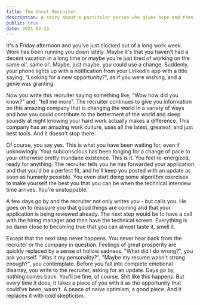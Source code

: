 ```yaml
---
title: The Ghost Recruiter
description: A story about a parcitular person who gives hope and then takes it away.
public: true
date: 2021-02-23
---
```


It's a Friday afternoon and you've just clocked out of a long work week. Work has been running you down lately. Maybe it's that you haven't had a decent vacation in a long time or maybe you're just tired of working on the same ol', same ol'. Maybe, just maybe, you could use a change. Suddenly, your phone lights up with a notification from your LinkedIn app with a title saying; "Looking for a new opportunity?", as if you were wishing, and a genie was granting. 

Now you write this recruiter saying something like; "Wow how did you know?" and; "tell me more". The recruiter continues to give you information on this amazing company that is changing the world in a variety of ways and how you could contribute to the betterment of the world and sleep soundly at night knowing your hard work actually makes a difference. This company has an amazing work culture, uses all the latest, greatest, and just best tools. And it doesn't stop there.

Of course, you say yes. This is what you have been waiting for, even if unknowingly. Your subconscious has been longing for a change of pace to your otherwise pretty mundane existence. This is it. You feel re-energized, ready for anything. The recruiter tells you he has forwarded your application and that you'd be a perfect fit, and he'll keep you posted with an update as soon as humanly possible. You even start doing some algorithm exercises to make yourself the best you that you can be when the technical interview time arrives. You're unstoppable. 

A few days go by and the recruiter not only writes you - but calls you. He goes on to reassure you that good things are coming and that your application is being reviewed already. The next step would be to have a call with the hiring manager and then have the technical screen. Everything is so damn close to becoming true that you can almost taste it, smell it. 

Except that the next step never happens. You never hear back from the recruiter or the company in question. Feelings of great prosperity are quickly replaced by a sense of hollow sadness. "What did I do wrong?", you ask yourself. "Was it my personality?", "Maybe my resume wasn't strong enough?", you contemplate. Before you fall into complete emotional disarray, you write to the recruiter, asking for an update. Days go by, nothing comes back. You'll be fine, of course. Shit like this happens. But every time it does, it takes a piece of you with it as the opportunity that could've been, wasn't. A peace of naive optimism, a good piece. And it replaces it with cold skepticism.